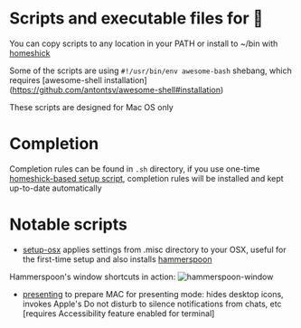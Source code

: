# Scripts and executable files for 

You can copy scripts to any location in your PATH
or install to ~/bin with [homeshick](https://github.com/antontsv/homeshick)

Some of the scripts are using `#!/usr/bin/env awesome-bash` shebang,
which requires [awesome-shell installation] (https://github.com/antontsv/awesome-shell#installation)

These scripts are designed for Mac OS only

# Completion

Completion rules can be found in `.sh` directory,
if you use one-time [homeshick-based setup script](https://git.io/all.files),
completion rules will be installed and kept up-to-date automatically

# Notable scripts

* [setup-osx](https://github.com/antontsv/apple.bin/blob/master/bin/setup-osx) applies settings from .misc directory to your OSX,
useful for the first-time setup and also installs [hammerspoon](http://www.hammerspoon.org)

Hammerspoon's window shortcuts in action:
![hammerspoon-window](https://cloud.githubusercontent.com/assets/2007057/19018846/e61170e4-8824-11e6-843e-4d255e53d646.gif)

* [presenting](https://github.com/antontsv/apple.bin/blob/master/bin/presenting) to prepare MAC for presenting mode:
hides desktop icons, invokes Apple's Do not disturb to silence notifications
from chats, etc  [requires Accessibility feature enabled for terminal]
